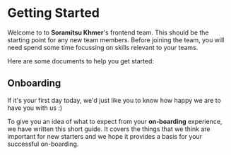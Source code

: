 # Getting Started

Welcome to to **Soramitsu Khmer**'s frontend team. This should be the starting point for any new team members. Before joining the team, you will need spend some time focussing on skills relevant to your teams.

Here are some documents to help you get started:

## Onboarding

If it's your first day today, we'd just like you to know how happy we are to have you with us :)

To give you an idea of what to expect from your **on-boarding** experience, we have written this short guide. It covers the things that we think are important for new starters and we hope it provides a basis for your successful on-boarding.
